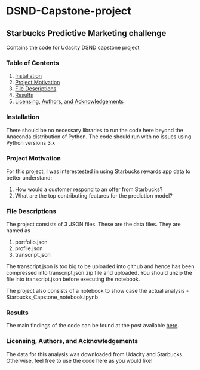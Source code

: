 # DSND-Capstone-project
## Starbucks Predictive Marketing challenge
Contains the code for Udacity DSND capstone project

### Table of Contents
  1. [Installation](#Installation)
  2. [Project Motivation](#Project-Motivation)
  3. [File Descriptions](#File-Descriptions)
  4. [Results](#Results)
  5. [Licensing, Authors, and Acknowledgements](#licensing)

### Installation
There should be no necessary libraries to run the code here beyond the Anaconda distribution of Python. The code should run with no issues using Python versions 3.x

### Project Motivation
For this project, I was interestested in using Starbucks rewards app data to better understand:

  1. How would a customer respond to an offer from Starbucks?
  2. What are the top contributing features for the prediction model?

### File Descriptions
The project consists of 3 JSON files. These are the data files. They are named as
  1. portfolio.json
  2. profile.json
  3. transcript.json

The transcript.json is too big to be uploaded into github and hence has been compressed into transcript.json.zip file and uploaded. You should unzip the file into transcript.json before executing the notebook.

The project also consists of a notebook to show case the actual analysis - Starbucks_Capstone_notebook.ipynb

### Results
The main findings of the code can be found at the post available [here](https://medium.com/@vskumar/will-they-or-wont-they-991b48957b2c).

### Licensing, Authors, and Acknowledgements<a name="licensing"></a>
The data for this analysis was downloaded from Udacity and Starbucks. Otherwise, feel free to use the code here as you would like!



